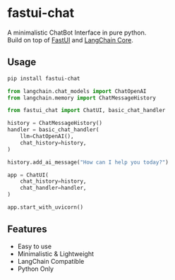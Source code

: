 # fastui-chat

A minimalistic ChatBot Interface in pure python. </br>
Build on top of [FastUI](https://github.com/pydantic/FastUI) and [LangChain Core](https://github.com/langchain-ai/langchain).

## Usage

```bash
pip install fastui-chat
```

```python
from langchain.chat_models import ChatOpenAI
from langchain.memory import ChatMessageHistory

from fastui_chat import ChatUI, basic_chat_handler

history = ChatMessageHistory()
handler = basic_chat_handler(
    llm=ChatOpenAI(),
    chat_history=history,
)

history.add_ai_message("How can I help you today?")

app = ChatUI(
    chat_history=history,
    chat_handler=handler,
)

app.start_with_uvicorn()
```

## Features

- Easy to use
- Minimalistic & Lightweight
- LangChain Compatible
- Python Only